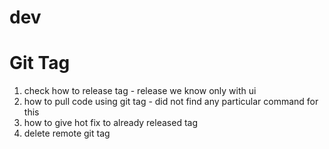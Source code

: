 # dev

# Git Tag

1. check how to release tag - release we know only with ui
2. how to pull code using git tag - did not find any particular command for this
3. how to give hot fix to already released tag
4. delete remote git tag
